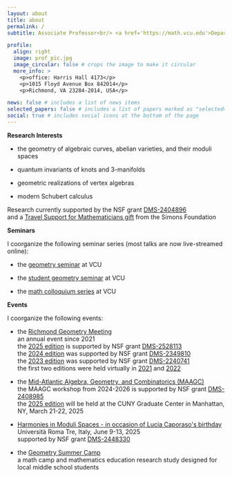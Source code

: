```yaml
---
layout: about
title: about
permalink: /
subtitle: Associate Professor<br/> <a href='https://math.vcu.edu'>Department of Mathematics and Applied Mathematics</a><br/> <a href='https://www.vcu.edu'>Virginia Commonwealth University</a><br/> Member of the VCU <a href='https://geometryvcu.github.io'>Geometry Group</a>

profile:
  align: right
  image: prof_pic.jpg
  image_circular: false # crops the image to make it circular
  more_info: >
    <p>office: Harris Hall 4173</p>
    <p>1015 Floyd Avenue Box 842014</p>
    <p>Richmond, VA 23284-2014, USA</p>

news: false # includes a list of news items
selected_papers: false # includes a list of papers marked as "selected={true}"
social: true # includes social icons at the bottom of the page
---
```


<b>Research Interests</b>

- the geometry of algebraic curves, abelian varieties, and their moduli spaces

- quantum invariants of knots and 3-manifolds

- geometric realizations of vertex algebras

- modern Schubert calculus

Research currently supported by the NSF grant <a href='https://www.nsf.gov/awardsearch/showAward?AWD_ID=2404896'>DMS-2404896</a><br/>
and a <a href='https://www.simonsfoundation.org/grant/travel-support-for-mathematicians/?tab=awardees'>Travel Support for Mathematicians gift</a> from the Simons Foundation

<b>Seminars</b>

I coorganize the following seminar series (most talks are now live-streamed online):

- the <a href='https://geometryvcu.github.io/seminarfuture/'>geometry seminar</a> at VCU

- the <a href='https://geometryvcu.github.io/studentseminarfuture/'>student geometry seminar</a> at VCU

- the <a href='https://researchseminars.org/seminar/VCUcolloq'>math colloquium series</a> at VCU

<b>Events</b>

I coorganize the following events:

- the <a href='https://geometryvcu.github.io/rgmmain/'>Richmond Geometry Meeting</a><br/>
  an annual event since 2021<br/>
  the <a href='https://geometryvcu.github.io/rgm2025/'>2025 edition</a> is supported by NSF grant <a href='https://www.nsf.gov/awardsearch/showAward?AWD_ID=2528113'>DMS-2528113</a><br/>
  the <a href='https://geometryvcu.github.io/rgm2024/'>2024 edition</a> was supported by NSF grant <a href='https://www.nsf.gov/awardsearch/showAward?AWD_ID=2349810'>DMS-2349810</a><br/>
  the <a href='https://geometryvcu.github.io/rgm2023/'>2023 edition</a> was supported by NSF grant <a href='https://www.nsf.gov/awardsearch/showAward?AWD_ID=2240741'>DMS-2240741</a><br/>
  the first two editions were held virtually in <a href='https://geometryvcu.github.io/rgm2021/'>2021</a> and <a href='https://geometryvcu.github.io/rgm2022/'>2022</a>

- the <a href='https://www.maagc.info/cuny-2025'>Mid-Atlantic Algebra, Geometry, and Combinatorics (MAAGC)</a><br/>
  the MAAGC workshop from 2024-2026 is supported by NSF grant <a href='https://www.nsf.gov/awardsearch/showAward?AWD_ID=2408985&HistoricalAwards=false'>DMS-2408985</a><br/>
  the <a href='https://www.maagc.info/cuny-2025'>2025 edition</a> will be held at the CUNY Graduate Center in Manhattan, NY, March 21-22, 2025

- <a href='https://ricerca.mat.uniroma3.it/users/moduli/harmonies/index.html'>Harmonies in Moduli Spaces - in occasion of Lucia Caporaso's birthday</a><br/>
  Università Roma Tre, Italy, June 9-13, 2025<br/>
  supported by NSF grant <a href='https://www.nsf.gov/awardsearch/showAward?AWD_ID=2448330'>DMS-2448330</a>

- the <a href='https://news.vcu.edu/article/2023/06/twisted-in-knots-thats-a-good-thing-at-vcu-geometry-camp-for-middle-schoolers'>Geometry Summer Camp</a><br/>
  a math camp and mathematics education research study designed for local middle school students
